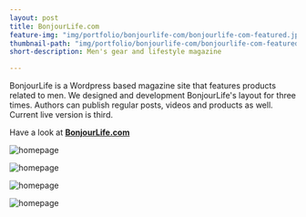 ```yaml
---
layout: post
title: BonjourLife.com
feature-img: "img/portfolio/bonjourlife-com/bonjourlife-com-featured.jpg"
thumbnail-path: "img/portfolio/bonjourlife-com/bonjourlife-com-featured.jpg"
short-description: Men's gear and lifestyle magazine

---
```

BonjourLife is a Wordpress based magazine site that features products related to men. We designed and development BonjourLife's layout for three times. Authors can publish regular posts, videos and products as well. Current live version is third. 

Have a look at **[BonjourLife.com](http://bonjourlife.com "BonjourLife.com")**

![homepage](/bonjourlife-com/homepage.png)

![homepage](/bonjourlife-com/single.png)

![homepage](/bonjourlife-com/video.png)

![homepage](/bonjourlife-com/menu.png)